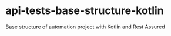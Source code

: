 # api-tests-base-structure-kotlin
Base structure of automation project with Kotlin and Rest Assured
